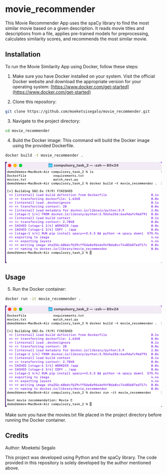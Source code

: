 # movie_recommender

This Movie Recommender App uses the spaCy library to find the most similar movie based on a given description. It reads movie titles and descriptions from a file, applies pre-trained models for preprocessing, calculates similarity scores, and recommends the most similar movie.

## Installation

To run the Movie Similarity App using Docker, follow these steps:

1. Make sure you have Docker installed on your system. Visit the official Docker website and download the appropriate version for your operating system: [https://www.docker.com/get-started](https://www.docker.com/get-started)

2. Clone this repository:
```bash
git clone https://github.com/moeketsisegalo/movie_recommender.git
```

3. Navigate to the project directory:
```bash
cd movie_recommender
```
4. Build the Docker image: 
This command will build the Docker image using the provided Dockerfile.
```bash
docker build -t movie_recommender .
```
![Screenshot](screenshots_Movie/Screenshot%202023-05-17%20at%2018.23.35.png)

## Usage
5. Run the Docker container:
```bash
docker run -it movie_recommender .
```
![Screenshot](https://github.com/moeketsisegalo/movie_recommender/raw/main/screenshots_Movie/Screenshot%202023-05-17%20at%2018.24.12.png)

Make sure you have the movies.txt file placed in the project directory before running the Docker container.

## Credits
Author: Moeketsi Segalo

This project was developed using Python and the spaCy library. The code provided in this repository is solely developed by the author mentioned above.

